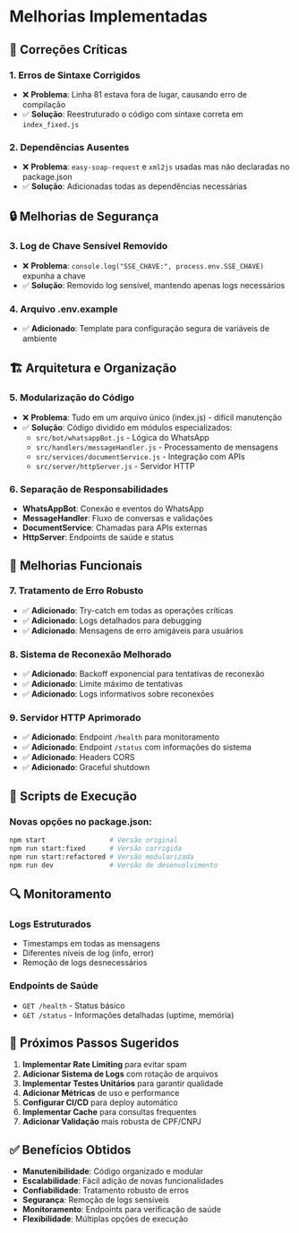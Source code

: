 # Melhorias Implementadas

## 🔧 Correções Críticas

### 1. **Erros de Sintaxe Corrigidos**
- ❌ **Problema**: Linha 81 estava fora de lugar, causando erro de compilação
- ✅ **Solução**: Reestruturado o código com sintaxe correta em `index_fixed.js`

### 2. **Dependências Ausentes**
- ❌ **Problema**: `easy-soap-request` e `xml2js` usadas mas não declaradas no package.json
- ✅ **Solução**: Adicionadas todas as dependências necessárias

## 🔒 Melhorias de Segurança

### 3. **Log de Chave Sensível Removido**
- ❌ **Problema**: `console.log("SSE_CHAVE:", process.env.SSE_CHAVE)` expunha a chave
- ✅ **Solução**: Removido log sensível, mantendo apenas logs necessários

### 4. **Arquivo .env.example**
- ✅ **Adicionado**: Template para configuração segura de variáveis de ambiente

## 🏗️ Arquitetura e Organização

### 5. **Modularização do Código**
- ❌ **Problema**: Tudo em um arquivo único (index.js) - difícil manutenção
- ✅ **Solução**: Código dividido em módulos especializados:
  - `src/bot/whatsappBot.js` - Lógica do WhatsApp
  - `src/handlers/messageHandler.js` - Processamento de mensagens
  - `src/services/documentService.js` - Integração com APIs
  - `src/server/httpServer.js` - Servidor HTTP

### 6. **Separação de Responsabilidades**
- **WhatsAppBot**: Conexão e eventos do WhatsApp
- **MessageHandler**: Fluxo de conversas e validações
- **DocumentService**: Chamadas para APIs externas
- **HttpServer**: Endpoints de saúde e status

## 🚀 Melhorias Funcionais

### 7. **Tratamento de Erro Robusto**
- ✅ **Adicionado**: Try-catch em todas as operações críticas
- ✅ **Adicionado**: Logs detalhados para debugging
- ✅ **Adicionado**: Mensagens de erro amigáveis para usuários

### 8. **Sistema de Reconexão Melhorado**
- ✅ **Adicionado**: Backoff exponencial para tentativas de reconexão
- ✅ **Adicionado**: Limite máximo de tentativas
- ✅ **Adicionado**: Logs informativos sobre reconexões

### 9. **Servidor HTTP Aprimorado**
- ✅ **Adicionado**: Endpoint `/health` para monitoramento
- ✅ **Adicionado**: Endpoint `/status` com informações do sistema
- ✅ **Adicionado**: Headers CORS
- ✅ **Adicionado**: Graceful shutdown

## 📝 Scripts de Execução

### Novas opções no package.json:
```bash
npm start                # Versão original
npm run start:fixed      # Versão corrigida
npm run start:refactored # Versão modularizada
npm run dev              # Versão de desenvolvimento
```

## 🔍 Monitoramento

### Logs Estruturados
- Timestamps em todas as mensagens
- Diferentes níveis de log (info, error)
- Remoção de logs desnecessários

### Endpoints de Saúde
- `GET /health` - Status básico
- `GET /status` - Informações detalhadas (uptime, memória)

## 🎯 Próximos Passos Sugeridos

1. **Implementar Rate Limiting** para evitar spam
2. **Adicionar Sistema de Logs** com rotação de arquivos
3. **Implementar Testes Unitários** para garantir qualidade
4. **Adicionar Métricas** de uso e performance
5. **Configurar CI/CD** para deploy automático
6. **Implementar Cache** para consultas frequentes
7. **Adicionar Validação** mais robusta de CPF/CNPJ

## ✅ Benefícios Obtidos

- **Manutenibilidade**: Código organizado e modular
- **Escalabilidade**: Fácil adição de novas funcionalidades
- **Confiabilidade**: Tratamento robusto de erros
- **Segurança**: Remoção de logs sensíveis
- **Monitoramento**: Endpoints para verificação de saúde
- **Flexibilidade**: Múltiplas opções de execução

